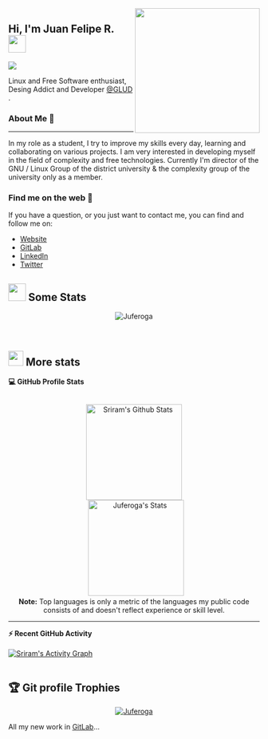 <img align='right' src="https://64.media.tumblr.com/tumblr_mc0otzjZAM1r1rrxzo1_500.gif" widht=300 height=250>

## Hi, I'm Juan Felipe R. <img src="https://media.giphy.com/media/hvRJCLFzcasrR4ia7z/giphy.gif" width="35">

<p align="left">
  <a href="https://github.com/DenverCoder1/readme-typing-svg"><img src="https://readme-typing-svg.herokuapp.com?lines=UDistrital+Student;Programmer;Designer;Linux+enthusiast;Always%20Improving%20Myself&left=true&width=500&height=50"></a>
</p>

Linux and Free Software enthusiast, Desing Addict and Developer [@GLUD](https://glud.udistrital.edu.co/) .

### About Me 👻
---
In my role as a student, I try to improve my skills every day, learning and collaborating on various projects. I am very interested in developing myself in the field of complexity and free technologies. Currently I'm director of the GNU / Linux Group of the district university & the complexity group of the university only as a member.

### Find me on the web 👾

If you have a question, or you just want to contact me, you can find and follow me on:

- [Website](https://juferoga.github.io/JuanFelipeCV/) 
- [GitLab](https://gitlab.com/Juferoga)
- [LinkedIn](https://www.linkedin.com/in/Juferoga/)
- [Twitter](https://twitter.com/JuanFelipe_61)

## <img src="https://blog.joypixels.com/content/images/2019/12/fire-1.gif" width="35"> Some Stats

<p align="center"><img src="https://github-readme-streak-stats.herokuapp.com/?user=Juferoga&theme=algolia" alt="Juferoga" /></p>

<!-- Another stats image... meh
<p align="center">
 <img src="https://github-readme-stats.vercel.app/api?username=Juferoga&show_icons=true&theme=dark"/>
</p> 
-->

<br>

## <img src="https://media.giphy.com/media/iY8CRBdQXODJSCERIr/giphy.gif" width="30px"> More stats


  <summary><b>💻 GitHub Profile Stats</b></summary>
  <br/>
  <p align="center">
    <a href="https://github.com/anuraghazra/github-readme-stats"><img alt="Sriram's Github Stats" src="https://github-readme-stats.vercel.app/api?username=Juferoga&show_icons=true&count_private=true&theme=algolia" height="192px"/></a>
<br/>
  &nbsp;
	  <img src="https://github-readme-stats.vercel.app/api/top-langs?username=Juferoga&langs_count=10&show_icons=true&locale=en&layout=compact&theme=algolia" alt="Juferoga's Stats" height="192px"/>
  <br/>
  <b>Note:</b> Top languages is only a metric of the languages my public code consists of and doesn't reflect experience or skill level.
  </p>

----

  <summary><b>⚡ Recent GitHub Activity</b></summary>
  <br/>
   <a href="https://github.com/Juferoga"><img alt="Sriram's Activity Graph" src="https://activity-graph.herokuapp.com/graph?username=Juferoga&custom_title=Juferoga's%20Contribution%20Graph&theme=react-dark" /></a>
  <br/>


<br/>

## :trophy: Git profile Trophies

<p align="center"> <a href="https://github.com/ryo-ma/github-profile-trophy"><img src="https://github-profile-trophy.vercel.app/?username=Juferoga&layout=compact&theme=algolia" alt="Juferoga" /></a> </p>

All my new work in [GitLab](https://gitlab.com/Juferoga)...
